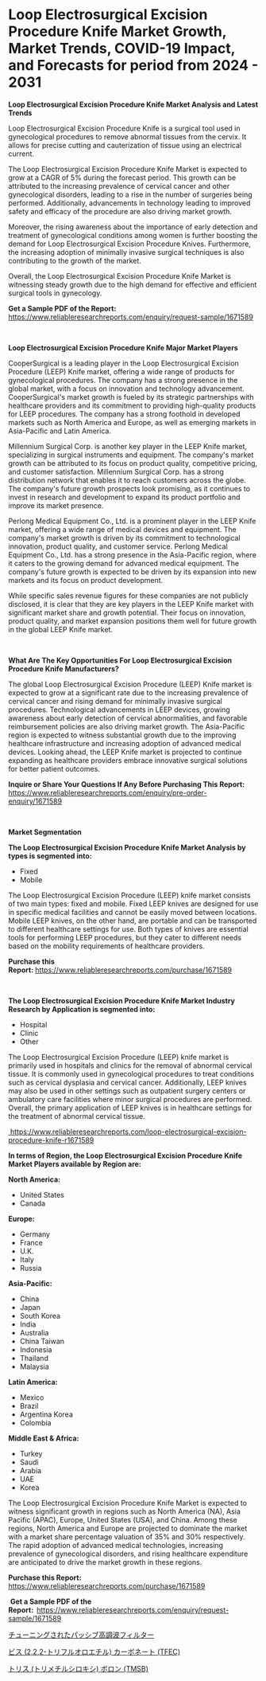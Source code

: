 <p><h1>Loop Electrosurgical Excision Procedure Knife Market Growth, Market Trends, COVID-19 Impact, and Forecasts for period from 2024 - 2031</h1></p><p><strong>Loop Electrosurgical Excision Procedure Knife Market Analysis and Latest Trends</strong></p>
<p><p>Loop Electrosurgical Excision Procedure Knife is a surgical tool used in gynecological procedures to remove abnormal tissues from the cervix. It allows for precise cutting and cauterization of tissue using an electrical current.</p><p>The Loop Electrosurgical Excision Procedure Knife Market is expected to grow at a CAGR of 5% during the forecast period. This growth can be attributed to the increasing prevalence of cervical cancer and other gynecological disorders, leading to a rise in the number of surgeries being performed. Additionally, advancements in technology leading to improved safety and efficacy of the procedure are also driving market growth.</p><p>Moreover, the rising awareness about the importance of early detection and treatment of gynecological conditions among women is further boosting the demand for Loop Electrosurgical Excision Procedure Knives. Furthermore, the increasing adoption of minimally invasive surgical techniques is also contributing to the growth of the market.</p><p>Overall, the Loop Electrosurgical Excision Procedure Knife Market is witnessing steady growth due to the high demand for effective and efficient surgical tools in gynecology.</p></p>
<p><strong>Get a Sample PDF of the Report:&nbsp;</strong> <a href="https://www.reliableresearchreports.com/enquiry/request-sample/1671589">https://www.reliableresearchreports.com/enquiry/request-sample/1671589</a></p>
<p>&nbsp;</p>
<p><strong>Loop Electrosurgical Excision Procedure Knife Major Market Players</strong></p>
<p><p>CooperSurgical is a leading player in the Loop Electrosurgical Excision Procedure (LEEP) Knife market, offering a wide range of products for gynecological procedures. The company has a strong presence in the global market, with a focus on innovation and technology advancement. CooperSurgical's market growth is fueled by its strategic partnerships with healthcare providers and its commitment to providing high-quality products for LEEP procedures. The company has a strong foothold in developed markets such as North America and Europe, as well as emerging markets in Asia-Pacific and Latin America.</p><p>Millennium Surgical Corp. is another key player in the LEEP Knife market, specializing in surgical instruments and equipment. The company's market growth can be attributed to its focus on product quality, competitive pricing, and customer satisfaction. Millennium Surgical Corp. has a strong distribution network that enables it to reach customers across the globe. The company's future growth prospects look promising, as it continues to invest in research and development to expand its product portfolio and improve its market presence.</p><p>Perlong Medical Equipment Co., Ltd. is a prominent player in the LEEP Knife market, offering a wide range of medical devices and equipment. The company's market growth is driven by its commitment to technological innovation, product quality, and customer service. Perlong Medical Equipment Co., Ltd. has a strong presence in the Asia-Pacific region, where it caters to the growing demand for advanced medical equipment. The company's future growth is expected to be driven by its expansion into new markets and its focus on product development.</p><p>While specific sales revenue figures for these companies are not publicly disclosed, it is clear that they are key players in the LEEP Knife market with significant market share and growth potential. Their focus on innovation, product quality, and market expansion positions them well for future growth in the global LEEP Knife market.</p></p>
<p>&nbsp;</p>
<p><strong>What Are The Key Opportunities For Loop Electrosurgical Excision Procedure Knife Manufacturers?</strong></p>
<p><p>The global Loop Electrosurgical Excision Procedure (LEEP) Knife market is expected to grow at a significant rate due to the increasing prevalence of cervical cancer and rising demand for minimally invasive surgical procedures. Technological advancements in LEEP devices, growing awareness about early detection of cervical abnormalities, and favorable reimbursement policies are also driving market growth. The Asia-Pacific region is expected to witness substantial growth due to the improving healthcare infrastructure and increasing adoption of advanced medical devices. Looking ahead, the LEEP Knife market is projected to continue expanding as healthcare providers embrace innovative surgical solutions for better patient outcomes.</p></p>
<p><strong>Inquire or Share Your Questions If Any Before Purchasing This Report:</strong> <a href="https://www.reliableresearchreports.com/enquiry/pre-order-enquiry/1671589">https://www.reliableresearchreports.com/enquiry/pre-order-enquiry/1671589</a></p>
<p>&nbsp;</p>
<p><strong>Market Segmentation</strong></p>
<p><strong>The Loop Electrosurgical Excision Procedure Knife Market Analysis by types is segmented into:</strong></p>
<p><ul><li>Fixed</li><li>Mobile</li></ul></p>
<p><p>The Loop Electrosurgical Excision Procedure (LEEP) knife market consists of two main types: fixed and mobile. Fixed LEEP knives are designed for use in specific medical facilities and cannot be easily moved between locations. Mobile LEEP knives, on the other hand, are portable and can be transported to different healthcare settings for use. Both types of knives are essential tools for performing LEEP procedures, but they cater to different needs based on the mobility requirements of healthcare providers.</p></p>
<p><strong>Purchase this Report:&nbsp;</strong><a href="https://www.reliableresearchreports.com/purchase/1671589">https://www.reliableresearchreports.com/purchase/1671589</a></p>
<p>&nbsp;</p>
<p><strong>The Loop Electrosurgical Excision Procedure Knife Market Industry Research by Application is segmented into:</strong></p>
<p><ul><li>Hospital</li><li>Clinic</li><li>Other</li></ul></p>
<p><p>The Loop Electrosurgical Excision Procedure (LEEP) knife market is primarily used in hospitals and clinics for the removal of abnormal cervical tissue. It is commonly used in gynecological procedures to treat conditions such as cervical dysplasia and cervical cancer. Additionally, LEEP knives may also be used in other settings such as outpatient surgery centers or ambulatory care facilities where minor surgical procedures are performed. Overall, the primary application of LEEP knives is in healthcare settings for the treatment of abnormal cervical tissue.</p></p>
<p><a href="https://www.reliableresearchreports.com/loop-electrosurgical-excision-procedure-knife-r1671589">&nbsp;https://www.reliableresearchreports.com/loop-electrosurgical-excision-procedure-knife-r1671589</a></p>
<p><strong>In terms of Region, the Loop Electrosurgical Excision Procedure Knife Market Players available by Region are:</strong></p>
<p>
    <p> <strong> North America: </strong>
        <ul>
            <li>United States</li>
            <li>Canada</li>
        </ul>
        </p> 
    <p> <strong> Europe: </strong>
        <ul>
            <li>Germany</li>
            <li>France</li>
            <li>U.K.</li>
            <li>Italy</li>
            <li>Russia</li>
        </ul>
        </p> 
    <p> <strong> Asia-Pacific: </strong>
        <ul>
            <li>China</li>
            <li>Japan</li>
            <li>South Korea</li>
            <li>India</li>
            <li>Australia</li>
            <li>China Taiwan</li>
            <li>Indonesia</li>
            <li>Thailand</li>
            <li>Malaysia</li>
        </ul>
        </p> 
    <p> <strong> Latin America: </strong>
        <ul>
            <li>Mexico</li>
            <li>Brazil</li>
            <li>Argentina Korea</li>
            <li>Colombia</li>
        </ul>
        </p> 
    <p> <strong> Middle East & Africa: </strong>
        <ul>
            <li>Turkey</li>
            <li>Saudi</li>
            <li>Arabia</li>
            <li>UAE</li>
            <li>Korea</li>
        </ul>
    </p>
    </p>
<p><p>The Loop Electrosurgical Excision Procedure Knife Market is expected to witness significant growth in regions such as North America (NA), Asia Pacific (APAC), Europe, United States (USA), and China. Among these regions, North America and Europe are projected to dominate the market with a market share percentage valuation of 35% and 30% respectively. The rapid adoption of advanced medical technologies, increasing prevalence of gynecological disorders, and rising healthcare expenditure are anticipated to drive the market growth in these regions.</p></p>
<p><strong>Purchase this Report: </strong><a href="https://www.reliableresearchreports.com/purchase/1671589">https://www.reliableresearchreports.com/purchase/1671589</a></p>
<p>&nbsp;<strong>Get a Sample PDF of the Report:&nbsp;&nbsp;</strong><a href="https://www.reliableresearchreports.com/enquiry/request-sample/1671589">https://www.reliableresearchreports.com/enquiry/request-sample/1671589</a></p>
<p><strong></strong></p>
<p><p><a href="https://github.com/alyle7648/Market-Research-Report-List-1/blob/main/1332677106955.md">チューニングされたパッシブ高調波フィルター</a></p><p><a href="https://github.com/SimeonBode1/Market-Research-Report-List-1/blob/main/4623936106957.md">ビス (2,2,2-トリフルオロエチル) カーボネート (TFEC)</a></p><p><a href="https://github.com/leigh4852023/Market-Research-Report-List-1/blob/main/2229770106956.md">トリス (トリメチルシロキシ) ボロン (TMSB)</a></p></p>